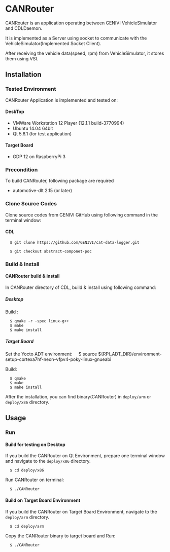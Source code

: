 # CANRouter
CANRouter is an application operating between GENIVI VehicleSimulator and CDLDaemon.

It is implemented as a Server using socket to communicate with the VehicleSimulator(Implemented Socket Client).

After receiving the vehicle data(speed, rpm) from VehicleSimulator, it stores them using VSI.

## Installation
### Tested Environment
CANRouter Application is implemented and tested on:
#### DeskTop
* VMWare Workstation 12 Player (12.1.1 build-3770994)
* Ubuntu 14.04 64bit
* Qt 5.6.1 (for test application)
#### Target Board
* GDP 12 on RaspberryPi 3

### Precondition
To build CANRouter, following package are required
* automotive-dlt 2.15 (or later)

### Clone Source Codes
Clone source codes from GENIVI GitHub using following command in the terminal window:

#### CDL

      $ git clone https://github.com/GENIVI/cat-data-logger.git
    
      $ git checkout abstract-componet-poc
      
### Build & Install
#### CANRouter build & install
In CANRouter directory of CDL, build & install using following command:

##### Desktop
Build :

      $ qmake -r -spec linux-g++
      $ make
      $ make install
      
##### Target Board
Set the Yocto ADT environment:
    
      $  source ${RPI_ADT_DIR}/environment-setup-cortexa7hf-neon-vfpv4-poky-linux-gnueabi
      
Build:
      
      $ qmake
      $ make
      $ make install
    
After the installation, you can find binary(CANRouter) in `deploy/arm` or `deploy/x86` directory.

## Usage

### Run
#### Build for testing on Desktop
If you build the CANRouter on Qt Environment, prepare one terminal window and navigate to the `deploy/x86` directory.

      $ cd deploy/x86
      
Run CANRouter on terminal:
      
      $ ./CANRouter
      
#### Build on Target Board Environment
If you build the CANRouter on Target Board Environment, navigate to the `deploy/arm` directory.

      $ cd deploy/arm

Copy the CANRouter binary to target board and Run:
      
      $ ./CANRouter
